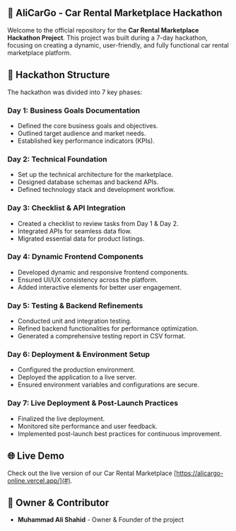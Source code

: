 ## 🚀 AliCarGo - Car Rental Marketplace Hackathon

Welcome to the official repository for the **Car Rental Marketplace Hackathon Project**. This project was built during a 7-day hackathon, focusing on creating a dynamic, user-friendly, and fully functional car rental marketplace platform.

## 📅 Hackathon Structure

The hackathon was divided into 7 key phases:

### **Day 1: Business Goals Documentation**
- Defined the core business goals and objectives.
- Outlined target audience and market needs.
- Established key performance indicators (KPIs).

### **Day 2: Technical Foundation**
- Set up the technical architecture for the marketplace.
- Designed database schemas and backend APIs.
- Defined technology stack and development workflow.

### **Day 3: Checklist & API Integration**
- Created a checklist to review tasks from Day 1 & Day 2.
- Integrated APIs for seamless data flow.
- Migrated essential data for product listings.

### **Day 4: Dynamic Frontend Components**
- Developed dynamic and responsive frontend components.
- Ensured UI/UX consistency across the platform.
- Added interactive elements for better user engagement.

### **Day 5: Testing & Backend Refinements**
- Conducted unit and integration testing.
- Refined backend functionalities for performance optimization.
- Generated a comprehensive testing report in CSV format.

### **Day 6: Deployment & Environment Setup**
- Configured the production environment.
- Deployed the application to a live server.
- Ensured environment variables and configurations are secure.

### **Day 7: Live Deployment & Post-Launch Practices**
- Finalized the live deployment.
- Monitored site performance and user feedback.
- Implemented post-launch best practices for continuous improvement.

## 🌐 Live Demo
Check out the live version of our Car Rental Marketplace [https://alicargo-online.vercel.app/](#).

## 👤 Owner & Contributor
- **Muhammad Ali Shahid** - Owner & Founder of the project



